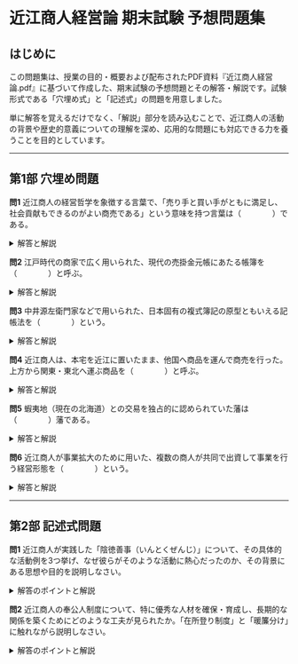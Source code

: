 
# 近江商人経営論 期末試験 予想問題集

## はじめに

この問題集は、授業の目的・概要および配布されたPDF資料『近江商人経営論.pdf』に基づいて作成した、期末試験の予想問題とその解答・解説です。試験形式である「穴埋め式」と「記述式」の問題を用意しました。

単に解答を覚えるだけでなく、「解説」部分を読み込むことで、近江商人の活動の背景や歴史的意義についての理解を深め、応用的な問題にも対応できる力を養うことを目的としています。

---

## 第1部 穴埋め問題

**問1** 近江商人の経営哲学を象徴する言葉で、「売り手と買い手がともに満足し、社会貢献もできるのがよい商売である」という意味を持つ言葉は（　　　　）である。

<details>
<summary>解答と解説</summary>
<p><strong>解答:</strong> 三方よし（さんぽうよし）</p>
<p><strong>解説:</strong> PDF資料⑨によると、「三方よし」という言葉自体は江戸時代には存在せず、経営史研究者の小倉榮一郎氏の著書（1988年）で登場した後世の造語です。しかし、その精神は多くの近江商人の家訓や遺言に見られます。例えば、中村治兵衛家の「宗次郎幼主遺書」では「他国商いの要諦は、赴いた先の国の人々の幸せを最優先すること」と説かれており、塚本定右衛門家の「家内申合書」では「客主の利益を謀る」ことが結果として自らの利益につながるとされています。こうした「売り手よし、買い手よし、世間よし」の精神が、近江商人の持続的な経営を支える根幹となりました。</p>
</details>

**問2** 江戸時代の商家で広く用いられた、現代の売掛金元帳にあたる帳簿を（　　　　）と呼ぶ。

<details>
<summary>解答と解説</summary>
<p><strong>解答:</strong> 大福帳（だいふくちょう）</p>
<p><strong>解説:</strong> PDF資料⑨によると、江戸時代の商家では「大福帳」がほぼ例外なく用いられました。これは得意先ごとの掛売りの状況を記録する重要な帳簿で、商家経営の根幹をなすものでした。中井家のように、これを売掛金元帳として使用する例が多く見られます。</p>
</details>

**問3** 中井源左衛門家などで用いられた、日本固有の複式簿記の原型ともいえる記帳法を（　　　　）という。

<details>
<summary>解答と解説</summary>
<p><strong>解答:</strong> 和式帳合（わしきちょうあい）</p>
<p><strong>解説:</strong> PDF資料③、⑥によると、「和式帳合」は西洋簿記とは別に、日本の実務の中で独自に発展した記帳技術です。特に中井家の帳合法は、複数の帳簿を体系的に用いて二面的に取引を記録し、決算では貸借対照表と損益計算書にあたる二つの方法で利益を検証するなど、非常に精巧な構造を持っていました。これを経営史家の小倉榮一郎氏は「多帳簿制複決算構造簿記」と評価しています（資料⑦）。</p>
</details>

**問4** 近江商人は、本宅を近江に置いたまま、他国へ商品を運んで商売を行った。上方から関東・東北へ運ぶ商品を（　　　　）と呼ぶ。

<details>
<summary>解答と解説</summary>
<p><strong>解答:</strong> 持ち下り荷（もちくだり荷）または下し荷（くだしに）</p>
<p><strong>解説:</strong> PDF資料④によると、近江商人の商いは、基本的に上方（京都・大坂周辺）の産物を地方へ、地方の産物を上方へ運ぶ「産物廻し」の形態をとっていました。上方から持ち運ぶ商品には、古着、薬、麻布、木綿などの加工品が多く、一方で地方から上方へ運ぶ「登せ荷（のぼせに）」には、紅花、生糸、青苧（あおそ）などの原材料が多く含まれていました。</p>
</details>

**問5** 蝦夷地（現在の北海道）との交易を独占的に認められていた藩は（　　　　）藩である。

<details>
<summary>解答と解説</summary>
<p><strong>解答:</strong> 松前藩（まつまえはん）</p>
<p><strong>解説:</strong> PDF資料⑥によると、松前藩は1604年に徳川家康からアイヌとの交易独占権を認められ、蝦夷地を統治しました。近江商人はこの松前藩と深く結びつき、「場所請負制度」などを通じて、蝦夷地の海産物（練・干し鮭、昆布など）と上方の産物（米、酒、呉服など）の交易で大きな利益を上げました。</p>
</details>

**問6** 近江商人が事業拡大のために用いた、複数の商人が共同で出資して事業を行う経営形態を（　　　　）という。

<details>
<summary>解答と解説</summary>
<p><strong>解答:</strong> 乗合商い（のりあいあきない）</p>
<p><strong>解説:</strong> PDF資料⑤、⑧によると、「乗合商い」は、多店舗展開や新規事業立ち上げの際のリスク分散と資金調達を目的とした、合理的な経営システムでした。例えば、矢尾喜兵衛家は、奉公していた矢野家との乗合商いという形で酒造業を始めています。経営は支配人に任せつつも、出資者が人事権を握るなど、所有と経営の分離に近い形も見られました。</p>
</details>

---

## 第2部 記述式問題

**問1** 近江商人が実践した「陰徳善事（いんとくぜんじ）」について、その具体的な活動例を3つ挙げ、なぜ彼らがそのような活動に熱心だったのか、その背景にある思想や目的を説明しなさい。

<details>
<summary>解答のポイントと解説</summary>
<p><strong>【解答のポイント】</strong></p>
<ol>
    <li><strong>具体例を挙げる:</strong> PDF資料⑤に記載されている事例から3つ選択する。
        <ul>
            <li>天保の飢饉の際の、矢尾喜兵衛家による割引販売や施米、中井源左衛門家による窮民救済。</li>
            <li>中井家による公共事業（道路の補修、橋の架け替え）への寄付。</li>
            <li>塚本定右衛門家による治山治水事業や、外池宇兵衛家による新田開発・水路開削。</li>
            <li>松居久左衛門家や小林吟右衛門家による、郷里の村への継続的な扶持米・助成米の寄付。</li>
        </ul>
    </li>
    <li><strong>背景にある思想・目的を説明する:</strong>
        <ul>
            <li><strong>事業の持続可能性:</strong> 商売は世間（社会）があってこそ成り立つという考え。地域の安定や発展が、自らの商売の長期的な繁栄につながるという経営的判断。</li>
            <li><strong>宗教的価値観:</strong> 多くの近江商人が信仰した浄土真宗の教え（積善積徳）。中井源左衛門光武の「金持商人一枚起請文」（資料⑨）にあるように、「陰徳善事を重ねながら祈る」ことで人知を超えた「運」を呼び込もうとする思想。</li>
            <li><strong>信用創造:</strong> 社会貢献活動を通じて、地域社会からの信用や名声を得ること。これが商売上の大きな無形資産となる。</li>
            <li><strong>「三方よし」の精神の実践:</strong> 「世間よし」を具体的に行動で示すことで、自らの商売の正当性を社会に示すという目的。</li>
        </ul>
    </li>
</ol>
<p><strong>【解説】</strong><br>
近江商人の「陰徳善事」は、単なる慈善活動や自己満足ではありませんでした。それは彼らの経営哲学と深く結びついた、極めて合理的な活動でした。PDF資料⑤には、飢饉の際の食糧支援、橋や道路のインフラ整備、新田開発や治水といった大規模な公共事業への貢献など、数多くの事例が挙げられています。これらの活動の根底には、まず「世間様のおかげで商売ができる」という考え方があります。地域社会が豊かで安定していなければ、自分たちの商売も成り立たない。したがって、社会に利益を還元することは、巡り巡って自分たちの利益となり、事業の持続可能性を高めるための「投資」でもあったのです。
また、資料⑨に見られるように、熱心な信仰心も大きな動機でした。特に中井源左衛門光武は、巨万の富を築くには人事を尽くすだけでは足りず、神仏の加護、すなわち「運」が必要であり、その運は「陰徳善事」を積むことでしか得られない、と説いています。これは、商売の成功を個人の才覚だけに帰さず、より大きな存在への畏敬の念を持つ、彼らの謙虚な姿勢の表れとも言えます。
これらの活動は、結果として近江商人の「信用」を絶大なものにしました。「あの店は、儲けるだけでなく、社会のために良いことをしてくれる」という評判は、何物にも代えがたい無形の財産となり、彼らの商売を全国的に展開する上での大きな力となったのです。</p>
</details>

**問2** 近江商人の奉公人制度について、特に優秀な人材を確保・育成し、長期的な関係を築くためにどのような工夫が見られたか。「在所登り制度」と「暖簾分け」に触れながら説明しなさい。

<details>
<summary>解答のポイントと解説</summary>
<p><strong>【解答のポイント】</strong></p>
<ol>
    <li><strong>奉公人制度の概要:</strong>
        <ul>
            <li>多くは近江の出身者を採用（地縁・血縁の重視）。</li>
            <li>「奉公人請状」を提出させ、身元保証を確実にする。</li>
            <li>本宅で初期教育を施した後、各地の出店へ配属する。</li>
        </ul>
    </li>
    <li><strong>在所登り制度（ありしょのぼりせいど）:</strong>
        <ul>
            <li>数年に一度、故郷の近江へ帰ることを認める休暇制度（資料⑤）。</li>
            <li>「初登り」「中登り」など段階があり、勤続年数に応じて許可される。</li>
            <li>奉公人にとって大きな楽しみであり、仕事へのモチベーション維持につながる。</li>
            <li>結婚の許可など、ライフステージの変化と連動させることで、長期勤続を促すインセンティブとして機能した。</li>
        </ul>
    </li>
    <li><strong>暖簾分け（のれんわけ）:</strong>
        <ul>
            <li>長年忠実に勤め、能力を認められた奉公人が、主家から屋号（暖簾）と資本の一部を与えられて独立を許される制度（資料③）。</li>
            <li>奉公人にとって最高の目標であり、キャリアパスの終着点。</li>
            <li>独立後も本家と良好な関係を保ち、一門の結束を強化する役割も果たした。</li>
            <li>同族会議での承認が必要など、厳格な基準があった。</li>
        </ul>
    </li>
    <li><strong>制度の意義:</strong>
        <ul>
            <li>単なる労働力としてではなく、店の将来を担う人材として大切に育成する思想。</li>
            <li>厳しいだけでなく、明確な目標と報酬（休暇や独立）を示すことで、奉公人の忠誠心と勤労意欲を引き出した。</li>
        </ul>
    </li>
</ol>
<p><strong>【解説】</strong><br>
近江商人の強さの源泉の一つが、丁稚・手代といった奉公人を育成し、組織の力とする優れた人材マネジメントにありました。彼らは奉公人を単なる使用人ではなく、共に家業を盛り立てるパートナーとして捉えていました。
そのための工夫として、まず挙げられるのが「在所登り制度」です（資料⑤）。これは、数年に一度、故郷である近江に帰省することを認める長期休暇制度です。他国で長く働く奉公人にとって、これは何よりの楽しみであり、親孝行の機会でもありました。入店から5年前後で「初登り」、その後数年で「中登り」と、勤続年数に応じて段階的に与えられ、最終的に「毎年登り」が許されると結婚もできるなど、奉公人の人生設計と密接に結びついていました。これは、仕事への意欲を維持させ、長期にわたって店に定着させるための巧みなインセンティブ制度でした。
そして、奉公人にとって最大の目標が「暖簾分け」です（資料③）。これは、長年の功労が認められた奉公人が、主家からの資金援助や屋号の使用許可を得て独立開業する制度です。これは単なる退職金ではなく、主家の一門として新たなスタートを切ることを意味し、独立後も本家との協力関係が続きました。三井家などの事例に見られるように、誰でも独立できたわけではなく、同族会議の承認といった厳しい審査があり、だからこそ奉公人にとって最高の栄誉とされました。
このように、近江商人の奉公人制度は、厳格な規律で統制する一方で、「在所登り」という楽しみと、「暖簾分け」という明確なキャリアゴールを示すことで、奉公人の忠誠心と能力を最大限に引き出す、非常に優れた仕組みだったと言えます。</p>
</details>
